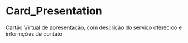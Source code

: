 # Card_Presentation
 Cartão Virtual de apresentação, com descrição do serviço oferecido e informções de contato
